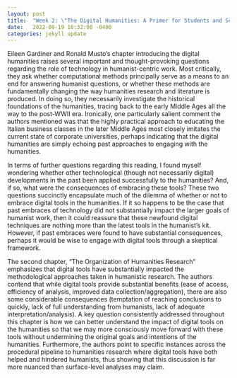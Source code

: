 ```yaml
---
layout: post
title:  "Week 2: \"The Digital Humanities: A Primer for Students and Scholars\" by Eileen Gardiner and Ronald Musto"
date:   2022-09-19 16:32:00 -0400
categories: jekyll update
---
```


Eileen Gardiner and Ronald Musto’s chapter introducing the digital humanities raises several important and thought-provoking questions regarding the role of technology in humanist-centric work. Most critically, they ask whether computational methods principally serve as a means to an end for answering humanist questions, or whether these methods are fundamentally changing the way humanities research and literature is produced. In doing so, they necessarily investigate the historical foundations of the humanities, tracing back to the early Middle Ages all the way to the post-WWII era. Ironically, one particularly salient comment the authors mentioned was that the highly practical approach to educating the Italian business classes in the later Middle Ages most closely imitates the current state of corporate universities, perhaps indicating that the digital humanities are simply echoing past approaches to engaging with the humanities.

In terms of further questions regarding this reading, I found myself wondering whether other technological (though not necessarily digital) developments in the past been applied successfully to the humanities? And, if so, what were the consequences of embracing these tools? These two questions succinctly encapsulate much of the dilemma of whether or not to embrace digital tools in the humanities. If it so happens to be the case that past embraces of technology did not substantially impact the larger goals of humanist work, then it could reassure that these newfound digital techniques are nothing more than the latest tools in the humanist’s kit. However, if past embraces were found to have substantial consequences, perhaps it would be wise to engage with digital tools through a skeptical framework.

The second chapter, “The Organization of Humanities Research” emphasizes that digital tools have substantially impacted the methodological approaches taken in humanistic research. The authors contend that while digital tools provide substantial benefits (ease of access, efficiency of analysis, improved data collection/aggregation), there are also some considerable consequences (temptation of reaching conclusions to quickly, lack of full understanding from humanists, lack of adequate interpretation/analysis). A key question consistently addressed throughout this chapter is how we can better understand the impact of digital tools on the humanities so that we may more consciously move forward with these tools without undermining the original goals and intentions of the humanities. Furthermore, the authors point to specific instances across the procedural pipeline to humanities research where digital tools have both helped and hindered humanists, thus showing that this discussion is far more nuanced than surface-level analyses may claim.
